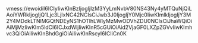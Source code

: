 vmess://ewoidiI6ICIyIiwKInBzIjogIjIzM3YyLmNvbV80NS43Ny4yMTQuNjQiLAoiYWRkIjogIjQ1Ljc3LjIxNC42NCIsCiJwb3J0IjogIjY0Mjc0IiwKImlkIjogIjY3M2Y4MDdkLTNlMGQtNDEyNS1hOTlhLWIyMzMwODVhZDU0NCIsCiJhaWQiOiAiMjMzIiwKIm5ldCI6ICJxdWljIiwKInR5cGUiOiAid2VjaGF0LXZpZGVvIiwKImhvc3QiOiAiIiwKInBhdGgiOiAiIiwKInRscyI6ICIiCn0K
